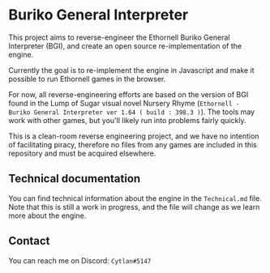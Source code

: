 Buriko General Interpreter
==========================

This project aims to reverse-engineer the Ethornell Buriko General Interpreter (BGI), and create an open source re-implementation of the engine.

Currently the goal is to re-implement the engine in Javascript and make it possible to run Ethornell games in the browser.

For now, all reverse-engineering efforts are based on the version of BGI found in the Lump of Sugar visual novel Nursery Rhyme (`Ethornell - Buriko General Interpreter ver 1.64 ( build : 398.3 )`). The tools may work with other games, but you'll likely run into problems fairly quickly.

This is a clean-room reverse engineering project, and we have no intention of facilitating piracy, therefore no files from any games are included in this repository and must be acquired elsewhere.

Technical documentation
-----------------------

You can find technical information about the engine in the `Technical.md` file. Note that this is still a work in progress, and the file will change as we learn more about the engine.

Contact
-------

You can reach me on Discord: `Cytlan#5147`
